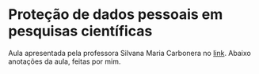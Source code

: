 # Proteção de dados pessoais em pesquisas científicas

Aula apresentada pela professora Silvana Maria Carbonera no [link](https://www.youtube.com/watch?v=iNy7ci3Fsuo).
Abaixo anotações da aula, feitas por mim.

##
